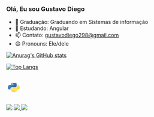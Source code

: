 ### Olá, Eu sou Gustavo Diego 


- 🔭 Graduação: Graduando em Sistemas de informação
- 🌱 Estudando: Angular
- 📫 Contato: gustavodiego298@gmail.com
- 😄 Pronouns: Ele/dele

  
 [![Anurag's GitHub stats](https://github-readme-stats.vercel.app/api?username=GustavoDiego)](https://github.com/anuraghazra/github-readme-stats)

[![Top Langs](https://github-readme-stats.vercel.app/api/top-langs/?username=GustavoDiego&layout=donut)](https://github.com/anuraghazra/github-readme-stats)

<div style="display: inline_block"><br>
  <img align="center" alt="Gusta-Python" height="30" width="40" src="https://raw.githubusercontent.com/devicons/devicon/master/icons/python/python-original.svg">

</div>

##

<div> 

  <a href="https://instagram.com/diego_gusta08" target="_blank"><img src="https://img.shields.io/badge/-Instagram-%23E4405F?style=for-the-badge&logo=instagram&logoColor=white" target="_blank"></a>
  <a href = "mailto:gustavodiego298@gmail.com"><img src="https://img.shields.io/badge/-Gmail-%23333?style=for-the-badge&logo=gmail&logoColor=white" target="_blank">
  <a href="https://www.linkedin.com/in/gustavo-diego-7a1b77223" target="_blank"><img src="https://img.shields.io/badge/-LinkedIn-%230077B5?style=for-the-badge&logo=linkedin&logoColor=white" target="_blank"></a> 
  
</div>
